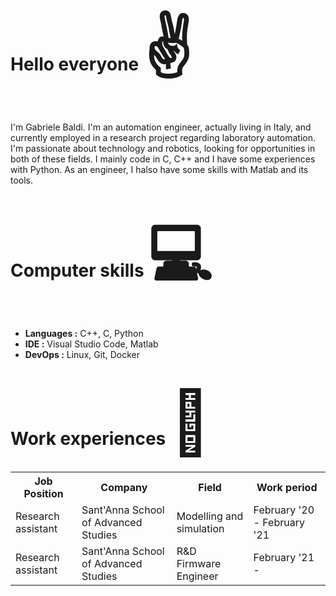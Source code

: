 <h1>Hello everyone <span style='font-size:100px;'>&#9996;</span></h1>

I'm Gabriele Baldi. I'm an automation engineer, actually living in Italy, and currently employed in a research project regarding laboratory automation. 
I'm passionate about technology and robotics, looking for opportunities in both of these fields. 
I mainly code in C, C++ and I have some experiences with Python. As an engineer, I halso have some skills with Matlab and its tools.

<h1>Computer skills <span style='font-size:100px;'>&#128187;</span></h1>
<ul>
  <li><b>Languages :</b>  C++, C, Python </li>
  <li><b>IDE :</b> Visual Studio Code, Matlab</li>
  <li><b>DevOps :</b> Linux, Git, Docker</li>
</ul>

<h1>Work experiences <span style='font-size:100px;'>&#128084;</span></h1>

<table>
  <tr>
    <th>Job Position</th>
    <th>Company</th>
    <th>Field</th>
    <th>Work period</th>
  </tr>
  <tr>
    <td>Research assistant</td>
    <td>Sant'Anna School of Advanced Studies</td>
    <td>Modelling and simulation</td>
    <td>February '20 - February '21</td>
  </tr>
  <tr>
    <td>Research assistant</td>
    <td>Sant'Anna School of Advanced Studies</td>
    <td>R&D Firmware Engineer</td>
    <td>February '21 - </td>
  </tr>
</table>
